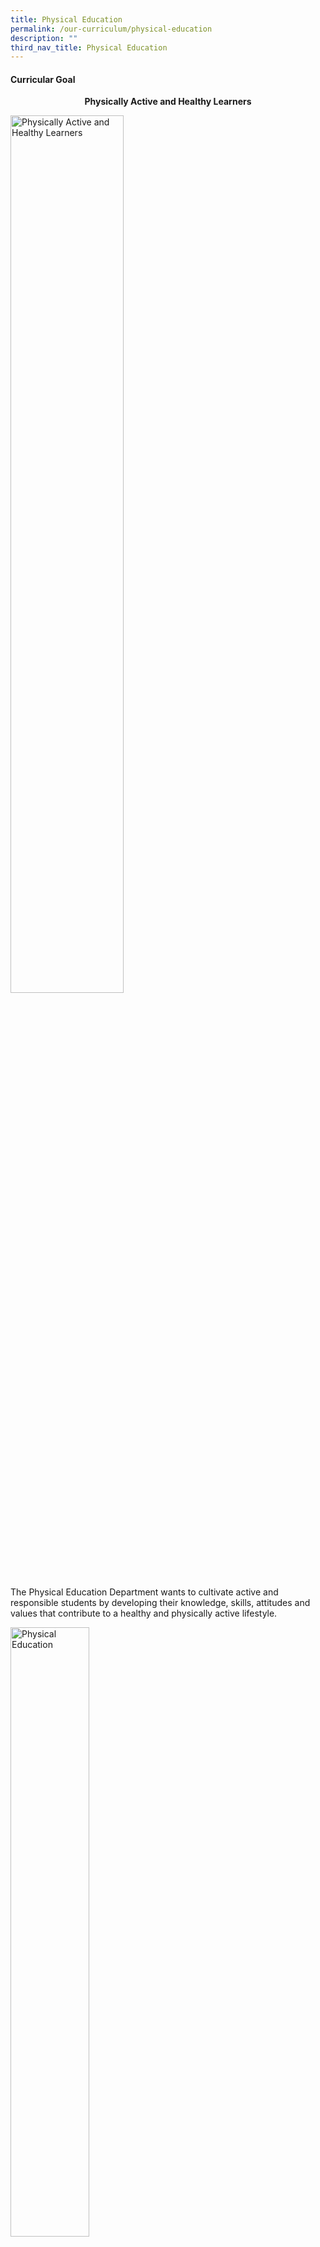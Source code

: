 ```yaml
---
title: Physical Education
permalink: /our-curriculum/physical-education
description: ""
third_nav_title: Physical Education
---
```

#### Curricular Goal

 
<p style="text-align:center;"> <strong>Physically Active and Healthy Learners</strong></p>

<style>  
img {  
  display: block;  
  margin-left: auto;  
  margin-right: auto;  
}  
</style>  
<body><img src="/images/pe001.png" alt="Physically Active and Healthy Learners" style="width:60%;">  
  
</body>

The Physical Education Department wants to cultivate active and responsible students by developing their knowledge, skills, attitudes and values that contribute to a healthy and physically active lifestyle.

<style>  
img {  
  display: block;  
  margin-left: auto;  
  margin-right: auto;  
}  
</style>  
<body><img src="/images/pe002.jpg" alt="Physical Education" style="width:50%;">  
  
</body>


##### Purpose of Physical Education
The purpose of physical education is to enable students to demonstrate individually and with others the physical skills, practices, and values to enjoy a lifetime of active, healthy living.

##### Goals of Physical Education
A comprehensive, well-articulated syllabus helps students to achieve the goals of physical education. The six goals are equally important - each interacts with others in a well-planned programme that addresses the knowledge, skills and values desired for every student. Physical education seeks to develop in each student the ability to:

<style>  
img {  
  display: block;  
  margin-left: auto;  
  margin-right: auto;  
}  
</style>  
<body><img src="/images/pe003.jpg" alt="Goals of Physical Education" style="width:60%;">  
  
</body>

This syllabus is organised to achieve the goals of physical education based on the framework below. At the apex is the purpose of physical education, achieved through the learning areas to enable students to develop efficiency, effectiveness and versatility in their movement. Learning in the affective areas and competencies for the 21st century are both the outcomes and enablers for the learning of physical education. Through a balanced and well-designed curriculum, delivered through appropriate and effective pedagogies and meaningful assessment, students will acquire the knowledge, skills and values to live active and healthy lives.

<style>  
img {  
  display: block;  
  margin-left: auto;  
  margin-right: auto;  
}  
</style>  
<body><img src="/images/pe004.jpg" alt="Goals of Physical Education" style="width:60%;">  
  
</body>


<h5><strong>21 <sup>st</sup> Century Competencies in Physical Education </strong></h5>


Physical education provides a natural platform for students to clarify and act on their personal values. It allows for social interactions and demonstration of positive emotions as well as social behaviours. Through carefully designed learning activities and ‘teachable moments’ in physical education, students are given the opportunities to acquire sound moral values, develop social skills and higher order thinking skills, and 21st Century Competencies.

![21st Century Competencies in Physical Education](/images/pe005.png)

The lower primary level focuses on mastery of fundamental motor skills such as locomotor (e.g. walk, run, hop, jump, leap, gallop, skip, slide) , non-locomotor (e.g. bend, stretch, twist, turn, push, pull, raise, lower, shake) and manipulative skills (e.g. toss, catch, throw, kick, strike) with application of movement concepts to develop efficiency, effectiveness and versatility in students’ performance. Once the foundation is laid, the upper primary level extends on the mastery of discrete skills to focus on more complex combinations and sequences of movements, and skills application in more recognisable forms of activity and games.

![21st Century Competencies in Physical Education](/images/pe006.png)

#### Partnerships

  

The PE Department has been very privileged to host and work with two visiting fellows, Dr. Sara Ashworth and Dr. Steve Mitchell.

  

Dr. Sara Ashworth earned her MA from the University of Mississippi and an EdD from

Temple University in Philadelphia, PA. From 1987-2008, Dr. Sara Ashworth taught the Spectrum of Teaching Styles in the Department of Elementary Education at Florida Atlantic University (FAU). 

  

Dr. Ashworth observed a total of 8 PE lessons conducted by our teachers followed by post lesson discussions after each lesson on the Spectrum of Teaching Styles used in teaching episodes focusing specifically on the decision making processes and behavioural expectations. The team also explored the possibilities of using the Inclusive Style (Slanting Rope idea) to enable students with varied abilities to make decisions on performing different levels of task representation.

<style>  
img {  
  display: block;  
  margin-left: auto;  
  margin-right: auto;  
}  
</style>  
<body><img src="/images/pe007.jpg" alt="Partnerships" style="width:50%;">  
  
</body>

Dr. Steve Mitchell is a professor of physical education teacher education at Kent State University. He received his undergraduate and master’s degrees from Loughborough University, England, where the tactical approach was developed. He earned a PhD in teaching and curriculum at Syracuse University.

  

The team of Punggol View Primary School (PGVPS) Teachers worked with Dr. Mitchell over 3 weeks on the Game Centred Approach. This approach taps on inquiry, through the use of questions to allow students to take charge of their own learning. The approach was carried out over 10 lessons, with Dr. Mitchell teaching the first class of each lesson cycle before the respective teachers made modifications to the lesson for their respective classes. The collaboration involving Dr. Mitchell culminated in a demonstration class for 20 teachers and officers from PESTA and PSOEB. The team of teachers at PGVPS then presented their two part collaboration at the 2020 Physical and Sports Education Virtual Conference.

![](/images/pe008.png)

<img src="/images/pe009.jpg"  
style="width:60%">

**Physical Health & Fitness**

  

Physical health and fitness stimulate students’ interest in physical activity as meaningful connections between health concepts and practical applications are made through experiential learning.  Younger learners gain an understanding of good health practices in nutrition, exercise, safety and hygiene, as they are put through regular and purposeful health-enhancing physical activities and learning tasks. These activities generate fun and promote a positive attitude towards continual participation in physical activities for health, fitness and enjoyment.

<img src="/images/pe010.jpg"  
style="width:50%">

The key focus of the Physical Health and Fitness content is to provide students with the knowledge, skills and values to empower them to make responsible decisions to pursue life-long total well-being. It also aims to provide students with the opportunities to develop and practise good health habits and attitudes through a variety of fun learning experiences presented during PE lessons.

<img src="/images/pe011.jpg"  
style="width:50%">

The content for this component has been organised into five main themes:                 

·          Growth and Health

·          Good Health Habits

·          Vision and Oral Care

·          Safety First

·          Keeping Safe from Illnesses and Diseases



#### Programmes

**Health Promoting School Canteen**

The Health Promoting School Canteen Programme (HPSC) serves to bring Healthy Set Meals to students. This programme follows the existing Healthy Eating in School Programme (HESP) which introduces 10 food service guidelines in the school canteens.

The Healthy Set Meals incorporate the appropriate proportions of food from four main food groups rice and alternatives, meat and alternatives, fruit and vegetables based on Singapore’s Dietary Guidelines for Children and Adolescents ensuring that when students consume meals at the school, they will receive the right nutrients necessary for their growing needs. Each canteen stall serves at least two types of set meals per day and vendors are encouraged to change their menu daily to ensure variety.

  

  

**iCARE ( i C an be an A ctive student by exe R cising regularly and E ating wisely)**

  

The iCARE programme is developed to focus on our students’ overall physical well-being by encouraging them to develop healthy habits, using a combination of fun ways to exercise, learn about nutrition and recognising and changing behavioural habits. Parents, child and teacher work in partnership to promote healthy eating and working towards an active lifestyle  

  

  

**Health Promotion Month**

Health Promotion Month Celebrating Physically Robust Students who Eat Wisely and Exercise Regularly – A Health Promotion Effort in Punggol View

The Physical Education Department carries out an array of learning experiences for a month long annually to help our students acquire knowledge, skills and values to empower them to lead healthy lifestyles and take responsibility for their health. We hope to create a nurturing and learning environment for our students to develop positive attitudes and practise healthy habits.

![](/images/pe012.png)

**Camps**

“Building of Character through Outdoor Experiential Learning” (OEL) is our niche and the focus of our Learning for Life Programme (LLP) in Punggol View Primary School. As part of the LLP, the school infuses learning and character building such as camps for Primary 3 to Primary 6 and learning journeys at each level.

![](/images/pe013.png)

![](/images/pe014.jpg)